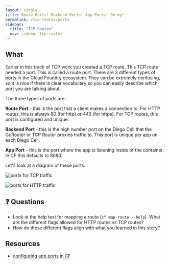 ```yaml
---
layout: single
title: Route Ports! Backend Ports! App Ports! Oh my!
permalink: /tcp-routes/ports
sidebar:
  title: "TCP Routes"
  nav: sidebar-tcp-routes
---
```


## What
Earlier in this track of TCP work you created a TCP route. This TCP route
needed a port.  This is called a route port. There are 3 different types of
ports in the Cloud Foundry ecosystem. They can be extremely confusing, so it is
nice if there is clear vocabulary so you can easily describe which port you are
talking about.

The three types of ports are:

**Route Port** - this is the port that a client makes a connection to. For HTTP
routes, this is always 80 (for http) or 443 (for https). For TCP routes, this
port is configured and unique.

**Backend Port** - this is the high number port on the Diego Cell that the
GoRouter or TCP Router proxies traffic to. This port is unique per app on each
Diego Cell.

**App Port** - this is the port where the app is listening inside of the
container. In CF this defaults to 8080.

Let's look at a diagram of these ports.

![ports for TCP
traffic](https://storage.googleapis.com/cf-networking-onboarding-images/tcp-trafficflow-ports.png)

![ports for HTTP
traffic](https://storage.googleapis.com/cf-networking-onboarding-images/http-traffic-flow-ports.png)

## ❓ Questions
* Look at the help text for mapping a route (`cf map-route --help`). What are the different flags allowed for HTTP routes vs TCP routes?
* How do these different flags align with what you learned in this story?

## Resources
* [configuring app ports in
  CF](https://docs.cloudfoundry.org/devguide/custom-ports.html)
